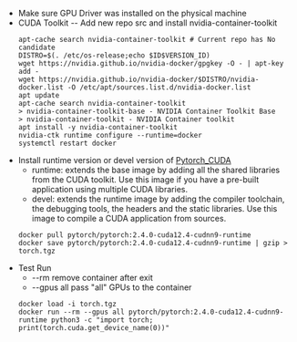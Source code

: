 * Make sure GPU Driver was installed on the physical machine
* CUDA Toolkit -- Add new repo src and install nvidia-container-toolkit
  ```shell
  apt-cache search nvidia-container-toolkit # Current repo has No candidate
  DISTRO=$(. /etc/os-release;echo $ID$VERSION_ID)  
  wget https://nvidia.github.io/nvidia-docker/gpgkey -O - | apt-key add -
  wget https://nvidia.github.io/nvidia-docker/$DISTRO/nvidia-docker.list -O /etc/apt/sources.list.d/nvidia-docker.list
  apt update
  apt-cache search nvidia-container-toolkit
  > nvidia-container-toolkit-base - NVIDIA Container Toolkit Base
  > nvidia-container-toolkit - NVIDIA Container toolkit
  apt install -y nvidia-container-toolkit
  nvidia-ctk runtime configure --runtime=docker
  systemctl restart docker
  ```
* Install runtime version or devel version of [Pytorch_CUDA](https://hub.docker.com/r/pytorch/pytorch/tags)
  * runtime: extends the base image by adding all the shared libraries from the CUDA toolkit. Use this image if you have a pre-built application using multiple CUDA libraries.
  * devel: extends the runtime image by adding the compiler toolchain, the debugging tools, the headers and the static libraries. Use this image to compile a CUDA application from sources.
  ```
  docker pull pytorch/pytorch:2.4.0-cuda12.4-cudnn9-runtime 
  docker save pytorch/pytorch:2.4.0-cuda12.4-cudnn9-runtime | gzip > torch.tgz
  ```
* Test Run
  * --rm remove container after exit
  * --gpus all pass "all" GPUs to the container 
  ```
  docker load -i torch.tgz
  docker run --rm --gpus all pytorch/pytorch:2.4.0-cuda12.4-cudnn9-runtime python3 -c "import torch; print(torch.cuda.get_device_name(0))"
  ```
